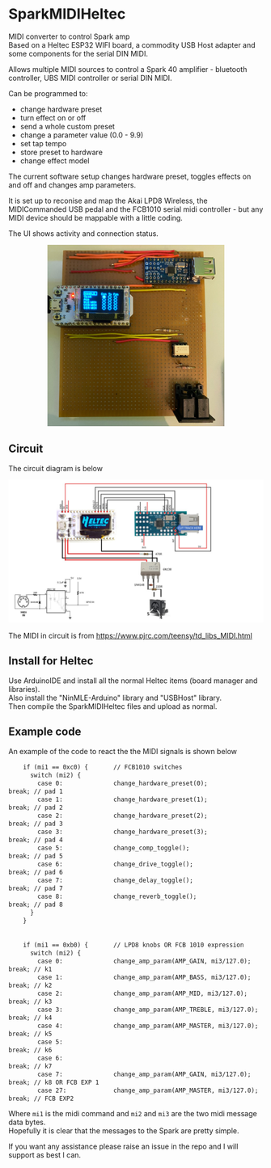# SparkMIDIHeltec
MIDI converter to control Spark amp  
Based on a Heltec ESP32 WIFI board, a commodity USB Host adapter and some components for the serial DIN MIDI.   

Allows multiple MIDI sources to control a Spark 40 amplifier - bluetooth controller, UBS MIDI controller or serial DIN MIDI.   

Can be programmed to:   
-  change hardware preset   
-  turn effect on or off   
-  send a whole custom preset   
-  change a parameter value (0.0 - 9.9)   
-  set tap tempo   
-  store preset to hardware   
-  change effect model

The current software setup changes hardware preset, toggles effects on and off and changes amp parameters.   

It is set up to reconise and map the Akai LPD8 Wireless, the MIDICommanded USB pedal and the FCB1010 serial midi controller - but any MIDI device should be mappable with a little coding.   

The UI shows activity and connection status.   

<p align="center">
  <img src="https://github.com/paulhamsh/SparkMIDIHeltec/blob/main/image1.jpg" width="350" title="Board">
</p>

## Circuit

The circuit diagram is below   


<p align="center">
  <img src="https://github.com/paulhamsh/SparkMIDIHeltec/blob/main/USB Host Heltec.jpg" width="900" title="Circuit">
</p>

The MIDI in circuit is from https://www.pjrc.com/teensy/td_libs_MIDI.html    

## Install for Heltec

Use ArduinoIDE and install all the normal Heltec items (board manager and libraries).   
Also install the "NinMLE-Arduino"  library and "USBHost" library.   
Then compile the SparkMIDIHeltec files and upload as normal.   


## Example code

An example of the code to react the the MIDI signals is shown below   

```
    if (mi1 == 0xc0) {       // FCB1010 switches
      switch (mi2) {
        case 0:              change_hardware_preset(0);               break; // pad 1
        case 1:              change_hardware_preset(1);               break; // pad 2
        case 2:              change_hardware_preset(2);               break; // pad 3
        case 3:              change_hardware_preset(3);               break; // pad 4
        case 5:              change_comp_toggle();                    break; // pad 5
        case 6:              change_drive_toggle();                   break; // pad 6
        case 7:              change_delay_toggle();                   break; // pad 7
        case 8:              change_reverb_toggle();                  break; // pad 8
      }
    }
   
   
    if (mi1 == 0xb0) {       // LPD8 knobs OR FCB 1010 expression
      switch (mi2) {
        case 0:              change_amp_param(AMP_GAIN, mi3/127.0);   break; // k1       
        case 1:              change_amp_param(AMP_BASS, mi3/127.0);   break; // k2       
        case 2:              change_amp_param(AMP_MID, mi3/127.0);    break; // k3
        case 3:              change_amp_param(AMP_TREBLE, mi3/127.0); break; // k4
        case 4:              change_amp_param(AMP_MASTER, mi3/127.0); break; // k5
        case 5:                                                       break; // k6
        case 6:                                                       break; // k7
        case 7:              change_amp_param(AMP_GAIN, mi3/127.0);   break; // k8 OR FCB EXP 1
        case 27:             change_amp_param(AMP_MASTER, mi3/127.0); break; // FCB EXP2
```

Where ```mi1``` is the midi command and ```mi2``` and ```mi3``` are the two midi message data bytes.   
Hopefully it is clear that the messages to the Spark are pretty simple.   

If you want any assistance please raise an issue in the repo and I will support as best I can.   

